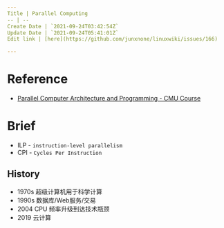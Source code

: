 ```yaml
---
Title | Parallel Computing
-- | --
Create Date | `2021-09-24T03:42:54Z`
Update Date | `2021-09-24T05:41:01Z`
Edit link | [here](https://github.com/junxnone/linuxwiki/issues/166)

---
```

# Reference
- [Parallel Computer Architecture and Programming - CMU Course](http://www.cs.cmu.edu/afs/cs/academic/class/15418-s20/www/lectures/)

# Brief
- ILP - `instruction-level parallelism`
- CPI - `Cycles Per Instruction`

## History
- 1970s 超级计算机用于科学计算
- 1990s 数据库/Web服务/交易
- 2004 CPU 频率升级到达技术瓶颈
- 2019 云计算

